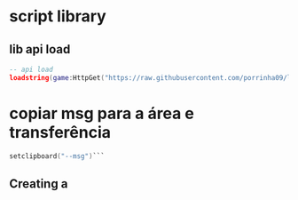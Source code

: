 # script library

## lib api load
```lua
-- api load
loadstring(game:HttpGet("https://raw.githubusercontent.com/porrinha09/lib_script/main/api%20load.lua"))()
```

# copiar msg para a área e transferência
```lua
setclipboard("--msg")```
```



## Creating a 
